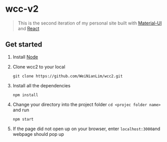 # wcc-v2
> This is the second iteration of my personal site built with [Material-UI](https://material-ui.com/) and [React](https://reactjs.org/)

## Get started
1. Install [Node](https://nodejs.org/en/)
2. Clone wcc2 to your local

    ```
    git clone https://github.com/WeiNianLim/wcc2.git
    ```
3. Install all the dependencies 

    ```
    npm install
    ```
4. Change your directory into the project folder `cd <projec folder name>` and run

    ```
    npm start
    ```
5. If the page did not open up on your browser, enter `localhost:3000`and webpage should pop up
